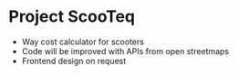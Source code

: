 # Project ScooTeq
- Way cost calculator for scooters 
- Code will be improved with APIs from open streetmaps 
- Frontend design on request


